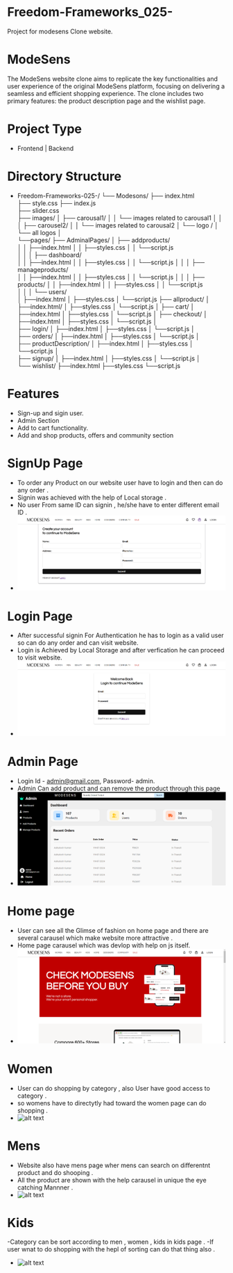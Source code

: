 # Freedom-Frameworks_025-
Project for modesens Clone website.

# ModeSens
The ModeSens website clone aims to replicate the key functionalities and user experience of the original ModeSens platform, focusing on delivering a seamless and efficient shopping experience. The clone includes two primary features: the product description page and the wishlist page.

# Project Type
- Frontend | Backend

# Directory Structure
- Freedom-Frameworks-025-/
      └── Modesons/
          ├── index.html         
          ├── style.css
          ├── index.js        
          ├── slider.css    
          ├── images/
          │   ├── carousal1/
          │   │        └── images related to carousal1
          │   │
          │   ├── carousel2/
          │   │          └── images related to carousal2
          │   └── logo / 
          │               └── all logos
          │       
          └──pages/
              ├── AdminalPages/ 
              │      ├──  addproducts/   
              │      │         ├──index.html
              │      │         ├──styles.css
              │      │         └──script.js   
              │      │
              │      ├──  dashboard/    
              │      │         ├──index.html
              │      │         ├──styles.css
              │      │         └──script.js
              │      │
              │      ├──  manageproducts/     
              │      │         ├──index.html
              │      │         ├──styles.css
              │      │         └──script.js
              │      │
              │      ├──  products/ 
              │      │         ├──index.html
              │      │         ├──styles.css
              │      │         └──script.js     
              │      │
              │      └──  users/         
              │               ├──index.html
              │               ├──styles.css
              │               └──script.js 
              ├── allproduct/ 
              │         ├──index.html/
              │         ├──styles.css
              │         └──script.js
              │
              ├── cart/
              │        ├──index.html
              │        ├──styles.css
              │        └──script.js
              │
              ├── checkout/
              │         ├──index.html
              │         ├──styles.css
              │         └──script.js
              │                      
              ├── login/
              │         ├──index.html
              │         ├──styles.css
              │         └──script.js
              │                     
              ├── orders/
              │         ├──index.html
              │         ├──styles.css
              │         └──script.js
              │                       
              ├── productDescription/
              │         ├──index.html
              │         ├──styles.css
              │              └──script.js
              │                      
              ├── signup/
              │       ├──index.html
              │       ├──styles.css
              │       └──script.js
              │                     
              └── wishlist/
                        ├──index.html
                        ├──styles.css
                        └──script.js


# Features 
- Sign-up and sigin user.
- Admin Section
- Add to cart functionality.
- Add and shop products, offers and community section

# SignUp Page
- To order any Product on our website user have to login and then can do any order .
- Signin was achieved with the help of Local storage .
- No user From same ID can signin , he/she have to enter different email ID .
- ![alt text](127.0.0.1_5501_Freedom-Frameworks_025-_Modesons_pages_signup_signup.html.png)

# Login Page
- After successful signin For Authentication he has to login as a valid user so can do any order and can visit website.
- Login is Achieved by Local Storage and after verfication he can proceed to visit website.
- ![alt text](127.0.0.1_5501_Freedom-Frameworks_025-_Modesons_pages_login_login.html.png)

# Admin Page
- Login Id - admin@gmail.com, Password- admin.
- Admin Can add product and can remove the product through this page
- ![alt text](<Screenshot 2024-07-21 181106.png>)

# Home page 
- User can see all the Glimse of fashion on home page and there are several carausel which make website more attractive .
- Home page carausel which was devlop with help on js itself.
- ![alt text](<Screenshot 2024-07-21 181000.png>)

# Women 
- User can do shopping by category , also User have good access to category .
- so womens have to directytly had toward the women page can do shopping .
- ![alt text](freedom-frameworks-025.vercel.app_pages_all%20product_allproduct.html.png)

# Mens
- Website also have mens page wher mens can search on differentnt product and do shooping .
- All the product are shown with the help carausel in unique the eye catching Mannner .
- ![alt text](<freedom-frameworks-025.vercel.app_pages_all%20product_allproduct.html (1).png>)
  
# Kids
-Category can be sort according to men , women , kids in kids page .
-If user wnat to do shopping with the hepl of sorting can do that thing also .
- ![alt text](<freedom-frameworks-025.vercel.app_pages_all%20product_allproduct.html (2).png>)




